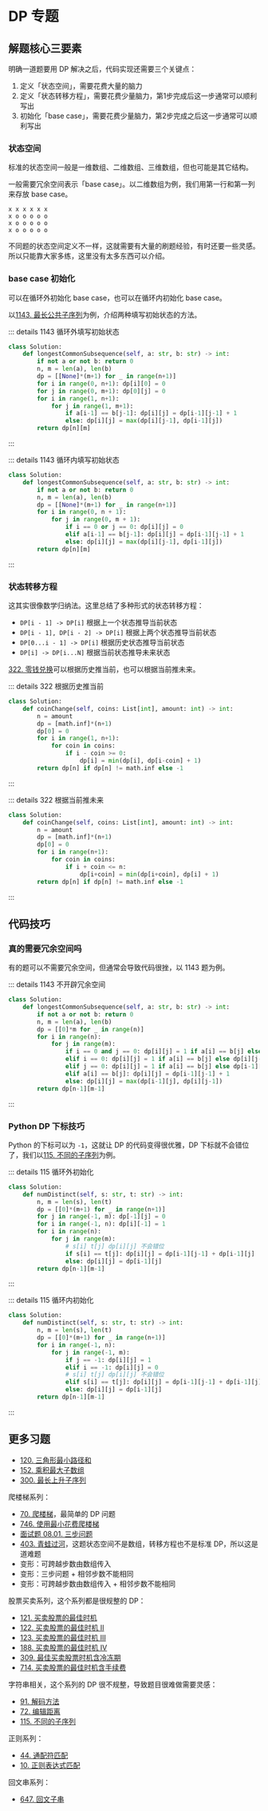 # DP 专题

## 解题核心三要素
明确一道题要用 DP 解决之后，代码实现还需要三个关键点：
1. 定义「状态空间」，需要花费大量的脑力
2. 定义「状态转移方程」，需要花费少量脑力，第1步完成后这一步通常可以顺利写出
3. 初始化「base case」，需要花费少量脑力，第2步完成之后这一步通常可以顺利写出

### 状态空间
标准的状态空间一般是一维数组、二维数组、三维数组，但也可能是其它结构。

一般需要冗余空间表示「base case」。以二维数组为例，我们用第一行和第一列来存放 base case。
```
x x x x x x
x o o o o o
x o o o o o
x o o o o o
```

不同题的状态空间定义不一样，这就需要有大量的刷题经验，有时还要一些灵感。所以只能靠大家多练，这里没有太多东西可以介绍。

### base case 初始化
可以在循环外初始化 base case，也可以在循环内初始化 base case。

以[1143. 最长公共子序列](https://leetcode-cn.com/problems/longest-common-subsequence/)为例，介绍两种填写初始状态的方法。

::: details 1143 循环外填写初始状态
```python
class Solution:
    def longestCommonSubsequence(self, a: str, b: str) -> int:
        if not a or not b: return 0
        n, m = len(a), len(b)
        dp = [[None]*(m+1) for _ in range(n+1)]
        for i in range(0, n+1): dp[i][0] = 0
        for j in range(0, m+1): dp[0][j] = 0
        for i in range(1, n+1):
            for j in range(1, m+1):
                if a[i-1] == b[j-1]: dp[i][j] = dp[i-1][j-1] + 1
                else: dp[i][j] = max(dp[i][j-1], dp[i-1][j])
        return dp[n][m]
```
:::

::: details 1143 循环内填写初始状态
```python
class Solution:
    def longestCommonSubsequence(self, a: str, b: str) -> int:
        if not a or not b: return 0
        n, m = len(a), len(b)
        dp = [[None]*(m+1) for _ in range(n+1)]
        for i in range(0, n + 1):
            for j in range(0, m + 1):
                if i == 0 or j == 0: dp[i][j] = 0
                elif a[i-1] == b[j-1]: dp[i][j] = dp[i-1][j-1] + 1
                else: dp[i][j] = max(dp[i][j-1], dp[i-1][j])
        return dp[n][m]
```
:::

### 状态转移方程
这其实很像数学归纳法。这里总结了多种形式的状态转移方程：
- `DP[i - 1] -> DP[i]` 根据上一个状态推导当前状态
- `DP[i - 1], DP[i - 2] -> DP[i]` 根据上两个状态推导当前状态
- `DP[0...i - 1] -> DP[i]` 根据历史状态推导当前状态
- `DP[i] -> DP[i...N]` 根据当前状态推导未来状态

[322. 零钱兑换](https://leetcode-cn.com/problems/coin-change/)可以根据历史推当前，也可以根据当前推未来。

::: details 322 根据历史推当前
```python
class Solution:
    def coinChange(self, coins: List[int], amount: int) -> int:
        n = amount
        dp = [math.inf]*(n+1)
        dp[0] = 0
        for i in range(1, n+1):
            for coin in coins:
                if i - coin >= 0:
                    dp[i] = min(dp[i], dp[i-coin] + 1)
        return dp[n] if dp[n] != math.inf else -1
```
:::

::: details 322 根据当前推未来
```python
class Solution:
    def coinChange(self, coins: List[int], amount: int) -> int:
        n = amount
        dp = [math.inf]*(n+1)
        dp[0] = 0
        for i in range(n+1):
            for coin in coins:
                if i + coin <= n:
                    dp[i+coin] = min(dp[i+coin], dp[i] + 1)
        return dp[n] if dp[n] != math.inf else -1
```
:::

## 代码技巧
### 真的需要冗余空间吗
有的题可以不需要冗余空间，但通常会导致代码很挫，以 1143 题为例。

::: details 1143 不开辟冗余空间
```python
class Solution:
    def longestCommonSubsequence(self, a: str, b: str) -> int:
        if not a or not b: return 0
        n, m = len(a), len(b)
        dp = [[0]*m for _ in range(n)]
        for i in range(n):
            for j in range(m):
                if i == 0 and j == 0: dp[i][j] = 1 if a[i] == b[j] else 0
                elif i == 0: dp[i][j] = 1 if a[i] == b[j] else dp[i][j-1]
                elif j == 0: dp[i][j] = 1 if a[i] == b[j] else dp[i-1][j]
                elif a[i] == b[j]: dp[i][j] = dp[i-1][j-1] + 1
                else: dp[i][j] = max(dp[i-1][j], dp[i][j-1])
        return dp[n-1][m-1]
```
:::

### Python DP 下标技巧
Python 的下标可以为 `-1`，这就让 DP 的代码变得很优雅，DP 下标就不会错位了，我们以[115. 不同的子序列](https://leetcode-cn.com/problems/distinct-subsequences/)为例。

::: details 115 循环外初始化
```python
class Solution:
    def numDistinct(self, s: str, t: str) -> int:
        n, m = len(s), len(t)
        dp = [[0]*(m+1) for _ in range(n+1)]
        for j in range(-1, m): dp[-1][j] = 0
        for i in range(-1, n): dp[i][-1] = 1
        for i in range(n):
            for j in range(m):
                # s[i] t[j] dp[i][j] 不会错位
                if s[i] == t[j]: dp[i][j] = dp[i-1][j-1] + dp[i-1][j]
                else: dp[i][j] = dp[i-1][j]
        return dp[n-1][m-1]
```
:::

::: details 115 循环内初始化
```python
class Solution:
    def numDistinct(self, s: str, t: str) -> int:
        n, m = len(s), len(t)
        dp = [[0]*(m+1) for _ in range(n+1)]
        for i in range(-1, n):
            for j in range(-1, m):
                if j == -1: dp[i][j] = 1
                elif i == -1: dp[i][j] = 0
                # s[i] t[j] dp[i][j] 不会错位
                elif s[i] == t[j]: dp[i][j] = dp[i-1][j-1] + dp[i-1][j]
                else: dp[i][j] = dp[i-1][j]
        return dp[n-1][m-1]
```
:::

## 更多习题

- [120. 三角形最小路径和](https://leetcode-cn.com/problems/triangle/)
- [152. 乘积最大子数组](https://leetcode-cn.com/problems/maximum-product-subarray/)
- [300. 最长上升子序列](https://leetcode-cn.com/problems/longest-increasing-subsequence/)

爬楼梯系列：
- [70. 爬楼梯](https://leetcode-cn.com/problems/climbing-stairs/)，最简单的 DP 问题
- [746. 使用最小花费爬楼梯](https://leetcode-cn.com/problems/min-cost-climbing-stairs/)
- [面试题 08.01. 三步问题](https://leetcode-cn.com/problems/three-steps-problem-lcci/)
- [403. 青蛙过河](https://leetcode-cn.com/problems/frog-jump/)，这题状态空间不是数组，转移方程也不是标准 DP，所以这是道难题
- 变形：可跨越步数由数组传入
- 变形：三步问题 + 相邻步数不能相同
- 变形：可跨越步数由数组传入 + 相邻步数不能相同

股票买卖系列，这个系列都是很规整的 DP：
- [121. 买卖股票的最佳时机](https://leetcode-cn.com/problems/best-time-to-buy-and-sell-stock/)
- [122. 买卖股票的最佳时机 II](https://leetcode-cn.com/problems/best-time-to-buy-and-sell-stock-ii/)
- [123. 买卖股票的最佳时机 III](https://leetcode-cn.com/problems/best-time-to-buy-and-sell-stock-iii/)
- [188. 买卖股票的最佳时机 IV](https://leetcode-cn.com/problems/best-time-to-buy-and-sell-stock-iv/)
- [309. 最佳买卖股票时机含冷冻期](https://leetcode-cn.com/problems/best-time-to-buy-and-sell-stock-with-cooldown/)
- [714. 买卖股票的最佳时机含手续费](https://leetcode-cn.com/problems/best-time-to-buy-and-sell-stock-with-transaction-fee/)

字符串相关，这个系列的 DP 很不规整，导致题目很难做需要灵感：
- [91. 解码方法](https://leetcode-cn.com/problems/decode-ways/)
- [72. 编辑距离](https://leetcode-cn.com/problems/edit-distance/)
- [115. 不同的子序列](https://leetcode-cn.com/problems/distinct-subsequences/)

正则系列：
- [44. 通配符匹配](https://leetcode-cn.com/problems/wildcard-matching/)
- [10. 正则表达式匹配](https://leetcode-cn.com/problems/regular-expression-matching/)

回文串系列：
- [647. 回文子串](https://leetcode-cn.com/problems/palindromic-substrings/)
